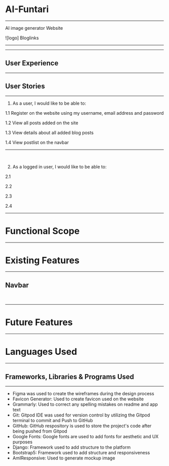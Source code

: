 # AI-Funtari
---------------------------------------

AI image generator Website 

![logo]
Bloglinks

<hr>


<hr>

## User Experience
<hr>

 
 ## User Stories
<hr>

1. As a user, I would like to be able to:
   
 1.1 Register on the website using my username, email address and password

 1.2 View all posts added on the site

 1.3 View details about all added blog posts

 1.4 View postlist on the navbar

<hr>
<br>

2.  As a logged in user, I would like to be able to: 

2.1
   
2.2 

2.3 

2.4 

<hr>

# Functional Scope
<hr>



# Existing Features
<hr>
 
 ## Navbar


<br>
<hr>

# Future Features
<hr>


# Languages Used
<hr>

## Frameworks, Libraries & Programs Used
<hr>
 
  * Figma was used to create the wireframes during the design process
  * Favicon Generator: Used to create favicon used on the website
  * Grammarly: Used to correct any spelling mistakes on readme and app text
  * Git: Gitpod IDE was used for version control by utilizing the Gitpod terminal to commit and Push to GitHub
  * GitHub: GitHub respository is used to store the project's code after being pushed from Gitpod
  * Google Fonts: Google fonts are used to add fonts for aesthetic and UX purposes
  * Django: Framework used to add structure to the platform
  * Bootstrap5: Framework used to add structure and responsiveness
  * AmIResponsive: Used to generate mockup image


